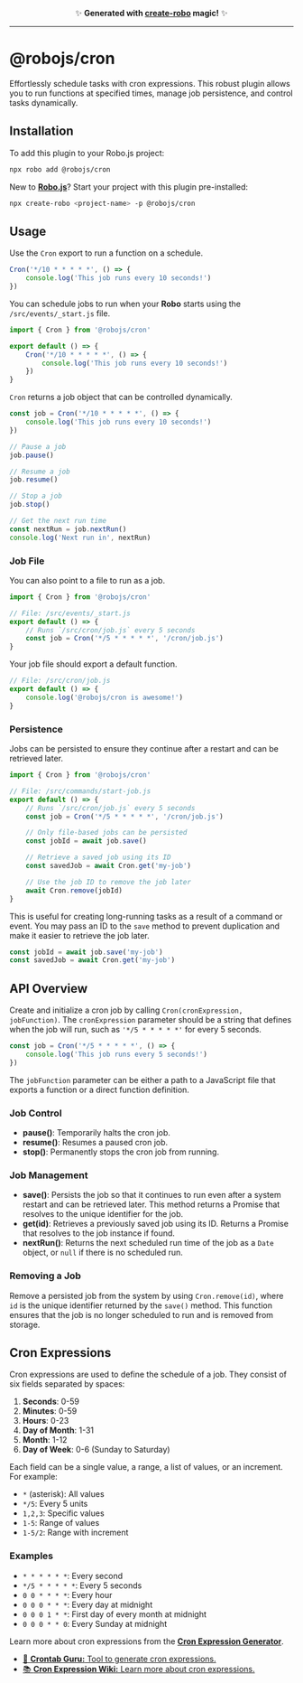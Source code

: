 <p align="center">✨ <strong>Generated with <a href="https://robojs.dev/create-robo">create-robo</a> magic!</strong> ✨</p>

---

# @robojs/cron

Effortlessly schedule tasks with cron expressions. This robust plugin allows you to run functions at specified times, manage job persistence, and control tasks dynamically.

## Installation

To add this plugin to your Robo.js project:

```bash
npx robo add @robojs/cron
```

New to **[Robo.js](https://robojs.dev)**? Start your project with this plugin pre-installed:

```bash
npx create-robo <project-name> -p @robojs/cron
```

## Usage

Use the `Cron` export to run a function on a schedule.

```javascript
Cron('*/10 * * * * *', () => {
	console.log('This job runs every 10 seconds!')
})
```

You can schedule jobs to run when your **Robo** starts using the `/src/events/_start.js` file.

```javascript
import { Cron } from '@robojs/cron'

export default () => {
	Cron('*/10 * * * * *', () => {
		console.log('This job runs every 10 seconds!')
	})
}
```

`Cron` returns a job object that can be controlled dynamically.

```javascript
const job = Cron('*/10 * * * * *', () => {
	console.log('This job runs every 10 seconds!')
})

// Pause a job
job.pause()

// Resume a job
job.resume()

// Stop a job
job.stop()

// Get the next run time
const nextRun = job.nextRun()
console.log('Next run in', nextRun)
```

### Job File

You can also point to a file to run as a job.

```javascript
import { Cron } from '@robojs/cron'

// File: /src/events/_start.js
export default () => {
	// Runs `/src/cron/job.js` every 5 seconds
	const job = Cron('*/5 * * * * *', '/cron/job.js')
}
```

Your job file should export a default function.

```javascript
// File: /src/cron/job.js
export default () => {
	console.log('@robojs/cron is awesome!')
}
```

### Persistence

Jobs can be persisted to ensure they continue after a restart and can be retrieved later.

```javascript
import { Cron } from '@robojs/cron'

// File: /src/commands/start-job.js
export default () => {
	// Runs `/src/cron/job.js` every 5 seconds
	const job = Cron('*/5 * * * * *', '/cron/job.js')

	// Only file-based jobs can be persisted
	const jobId = await job.save()

	// Retrieve a saved job using its ID
	const savedJob = await Cron.get('my-job')

	// Use the job ID to remove the job later
	await Cron.remove(jobId)
}
```

This is useful for creating long-running tasks as a result of a command or event. You may pass an ID to the `save` method to prevent duplication and make it easier to retrieve the job later.

```javascript
const jobId = await job.save('my-job')
const savedJob = await Cron.get('my-job')
```

## API Overview

Create and initialize a cron job by calling `Cron(cronExpression, jobFunction)`. The `cronExpression` parameter should be a string that defines when the job will run, such as `'*/5 * * * * *'` for every 5 seconds.

```js
const job = Cron('*/5 * * * * *', () => {
	console.log('This job runs every 5 seconds!')
})
```

The `jobFunction` parameter can be either a path to a JavaScript file that exports a function or a direct function definition.

### Job Control

- **pause()**: Temporarily halts the cron job.
- **resume()**: Resumes a paused cron job.
- **stop()**: Permanently stops the cron job from running.

### Job Management

- **save()**: Persists the job so that it continues to run even after a system restart and can be retrieved later. This method returns a Promise that resolves to the unique identifier for the job.
- **get(id)**: Retrieves a previously saved job using its ID. Returns a Promise that resolves to the job instance if found.
- **nextRun()**: Returns the next scheduled run time of the job as a `Date` object, or `null` if there is no scheduled run.

### Removing a Job

Remove a persisted job from the system by using `Cron.remove(id)`, where `id` is the unique identifier returned by the `save()` method. This function ensures that the job is no longer scheduled to run and is removed from storage.

## Cron Expressions

Cron expressions are used to define the schedule of a job. They consist of six fields separated by spaces:

1. **Seconds**: 0-59
2. **Minutes**: 0-59
3. **Hours**: 0-23
4. **Day of Month**: 1-31
5. **Month**: 1-12
6. **Day of Week**: 0-6 (Sunday to Saturday)

Each field can be a single value, a range, a list of values, or an increment. For example:

- `*` (asterisk): All values
- `*/5`: Every 5 units
- `1,2,3`: Specific values
- `1-5`: Range of values
- `1-5/2`: Range with increment

### Examples

- `* * * * * *`: Every second
- `*/5 * * * * *`: Every 5 seconds
- `0 0 * * * *`: Every hour
- `0 0 0 * * *`: Every day at midnight
- `0 0 0 1 * *`: First day of every month at midnight
- `0 0 0 * * 0`: Every Sunday at midnight

Learn more about cron expressions from the **[Cron Expression Generator](https://crontab.guru/)**.

- [🔗 **Crontab Guru:** Tool to generate cron expressions.](https://crontab.guru/)
- [📚 **Cron Expression Wiki:** Learn more about cron expressions.](https://en.wikipedia.org/wiki/Cron#Cron_expression)
